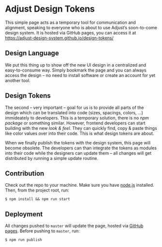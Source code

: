 # Adjust Design Tokens

This simple page acts as a temporary tool for communication and alignment, speaking to everyone who is about to use Adjust’s soon-to-come design system. It is hosted via GitHub pages, you can access it at https://adjust-design-system.github.io/design-tokens/

## Design Language

We put this thing up to show off the new UI design in a centralized and easy-to-consume way. Simply bookmark the page and you can always access the design – no need to install software or create an account for yet another tool.

## Design Tokens

The second – very important – goal for us is to provide all parts of the design which can be translated into code (sizes, spacings, colors, &hellip;) immideately to developers. This is a temporary solution, there is no _npm package_ or something similar. However, frontend developers can start building with the new _look & feel_. They can quickly find, copy & paste things like color values over into their code. This is what design tokens are about.

When we finally publish the tokens with the design system, this page will become obsolete. The developers can than integrate the tokens as modules into their code while the designers can update them – all changes will get distributed by running a simple update routine.

## Contribution

Check out the repo to your machine. Make sure you have [node.js](https://nodejs.org/en/) installed. Then, from the project root, run:

```
$ npm install && npm run start
```

## Deployment

All changes pushed to `master` will update the page, hosted via [GitHub pages](https://adjust-design-system.github.io/design-tokens/). Before pushing to `master`, run:

```
$ npm run publish
```
